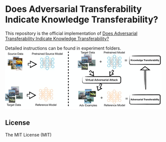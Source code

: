 # Does Adversarial Transferability Indicate Knowledge Transferability?

This repository is the official implementation of [Does Adversarial Transferability Indicate Knowledge Transferability?](https://arxiv.org/abs/2006.14512)

Detailed instructions can be found in experiment folders.
![overview](fig1.png)

## License
The MIT License (MIT)
